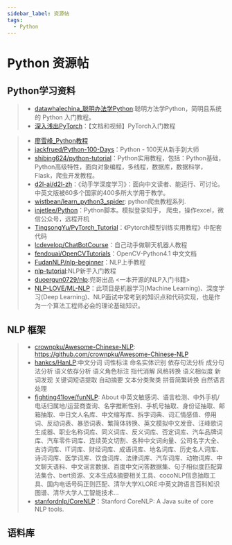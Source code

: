 ```yaml
---
sidebar_label: 资源帖
tags:
  - Python
---
```


# Python 资源帖

## Python学习资料

> - [datawhalechina_聪明办法学Python](https://github.com/datawhalechina/learn-python-the-smart-way):聪明方法学Python，简明且系统的 Python 入门教程。
> - [深入浅出PyTorch](https://github.com/datawhalechina/thorough-pytorch)：【文档和视频】PyTorch入门教程

> - [廖雪峰_Python教程](https://www.liaoxuefeng.com/wiki/1016959663602400)
> - [jackfrued/Python-100-Days](https://github.com/jackfrued/Python-100-Days)：Python - 100天从新手到大师
> - [shibing624/python-tutorial](https://github.com/shibing624/python-tutorial)：Python实用教程，包括：Python基础，Python高级特性，面向对象编程，多线程，数据库，数据科学，Flask，爬虫开发教程。
> - [d2l-ai/d2l-zh](https://github.com/d2l-ai/d2l-zh)：《动手学深度学习》：面向中文读者、能运行、可讨论。中英文版被60多个国家的400多所大学用于教学。
> - [wistbean/learn_python3_spider](https://github.com/wistbean/learn_python3_spider): python爬虫教程系列.
> - [injetlee/Python](https://github.com/injetlee/Python)：Python脚本。模拟登录知乎， 爬虫，操作excel，微信公众号，远程开机
> - [TingsongYu/PyTorch_Tutorial](https://github.com/TingsongYu/PyTorch_Tutorial)：《Pytorch模型训练实用教程》中配套代码
> - [lcdevelop/ChatBotCourse](https://github.com/lcdevelop/ChatBotCourse)：自己动手做聊天机器人教程
> - [fendouai/OpenCVTutorials](https://github.com/fendouai/OpenCVTutorials)：OpenCV-Python4.1 中文文档
> - [FudanNLP/nlp-beginner](https://github.com/FudanNLP/nlp-beginner)：NLP上手教程
> - [nlp-tutorial](https://github.com/PKU-TANGENT/nlp-tutorial):NLP新手入门教程
> - [duoergun0729/nlp](https://github.com/duoergun0729/nlp):兜哥出品 <一本开源的NLP入门书籍>
> - [NLP-LOVE/ML-NLP](https://github.com/NLP-LOVE/ML-NLP)：此项目是机器学习(Machine Learning)、深度学习(Deep Learning)、NLP面试中常考到的知识点和代码实现，也是作为一个算法工程师必会的理论基础知识。

## NLP 框架

> - [crownpku/Awesome-Chinese-NLP](https://github.com/crownpku/Awesome-Chinese-NLP): <https://github.com/crownpku/Awesome-Chinese-NLP>
> - [hankcs/HanLP](https://github.com/hankcs/HanLP):中文分词 词性标注 命名实体识别 依存句法分析 成分句法分析 语义依存分析 语义角色标注 指代消解 风格转换 语义相似度 新词发现 关键词短语提取 自动摘要 文本分类聚类 拼音简繁转换 自然语言处理
> - [fighting41love/funNLP](https://github.com/fighting41love/funNLP): About
中英文敏感词、语言检测、中外手机/电话归属地/运营商查询、名字推断性别、手机号抽取、身份证抽取、邮箱抽取、中日文人名库、中文缩写库、拆字词典、词汇情感值、停用词、反动词表、暴恐词表、繁简体转换、英文模拟中文发音、汪峰歌词生成器、职业名称词库、同义词库、反义词库、否定词库、汽车品牌词库、汽车零件词库、连续英文切割、各种中文词向量、公司名字大全、古诗词库、IT词库、财经词库、成语词库、地名词库、历史名人词库、诗词词库、医学词库、饮食词库、法律词库、汽车词库、动物词库、中文聊天语料、中文谣言数据、百度中文问答数据集、句子相似度匹配算法集合、bert资源、文本生成&摘要相关工具、cocoNLP信息抽取工具、国内电话号码正则匹配、清华大学XLORE:中英文跨语言百科知识图谱、清华大学人工智能技术…
> - [stanfordnlp/CoreNLP](https://github.com/stanfordnlp/CoreNLP)：Stanford CoreNLP: A Java suite of core NLP tools.

## 语料库
